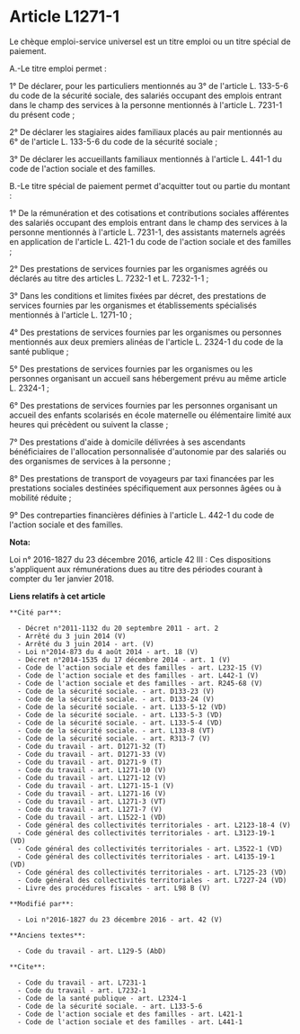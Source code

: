 # Article L1271-1

Le chèque emploi-service universel est un titre emploi ou un titre spécial de paiement. 

A.-Le titre emploi permet : 

1° De déclarer, pour les particuliers mentionnés au 3° de l'article L. 133-5-6 du code de la sécurité sociale, des salariés
occupant des emplois entrant dans le champ des services à la personne mentionnés à l'article L. 7231-1 du présent code ; 

2° De déclarer les stagiaires aides familiaux placés au pair mentionnés au 6° de l'article L. 133-5-6 du code de la sécurité
sociale ; 

3° De déclarer les accueillants familiaux mentionnés à l'article L. 441-1 du code de l'action sociale et des familles. 

B.-Le titre spécial de paiement permet d'acquitter tout ou partie du montant : 

1° De la rémunération et des cotisations et contributions sociales afférentes des salariés occupant des emplois entrant dans
le champ des services à la personne mentionnés à l'article L. 7231-1, des assistants maternels agréés en application de
l'article L. 421-1 du code de l'action sociale et des familles ; 

2° Des prestations de services fournies par les organismes agréés ou déclarés au titre des articles L. 7232-1 et L.
7232-1-1 ; 

3° Dans les conditions et limites fixées par décret, des prestations de services fournies par les organismes et
établissements spécialisés mentionnés à l'article L. 1271-10 ; 

4° Des prestations de services fournies par les organismes ou personnes mentionnés aux deux premiers alinéas de l'article L.
2324-1 du code de la santé publique ; 

5° Des prestations de services fournies par les organismes ou les personnes organisant un accueil sans hébergement prévu au
même article L. 2324-1 ; 

6° Des prestations de services fournies par les personnes organisant un accueil des enfants scolarisés en école maternelle ou
élémentaire limité aux heures qui précèdent ou suivent la classe ; 

7° Des prestations d'aide à domicile délivrées à ses ascendants bénéficiaires de l'allocation personnalisée d'autonomie par
des salariés ou des organismes de services à la personne ; 

8° Des prestations de transport de voyageurs par taxi financées par les prestations sociales destinées spécifiquement aux
personnes âgées ou à mobilité réduite ; 

9° Des contreparties financières définies à l'article L. 442-1 du code de l'action sociale et des familles.

**Nota:**

Loi n° 2016-1827 du 23 décembre 2016, article 42 III : Ces dispositions s'appliquent aux rémunérations dues au titre des
périodes courant à compter du 1er janvier 2018.

**Liens relatifs à cet article**

	**Cité par**:

	  - Décret n°2011-1132 du 20 septembre 2011 - art. 2
	  - Arrêté du 3 juin 2014 (V)
	  - Arrêté du 3 juin 2014 - art. (V)
	  - Loi n°2014-873 du 4 août 2014 - art. 18 (V)
	  - Décret n°2014-1535 du 17 décembre 2014 - art. 1 (V)
	  - Code de l'action sociale et des familles - art. L232-15 (V)
	  - Code de l'action sociale et des familles - art. L442-1 (V)
	  - Code de l'action sociale et des familles - art. R245-68 (V)
	  - Code de la sécurité sociale. - art. D133-23 (V)
	  - Code de la sécurité sociale. - art. D133-24 (V)
	  - Code de la sécurité sociale. - art. L133-5-12 (VD)
	  - Code de la sécurité sociale. - art. L133-5-3 (VD)
	  - Code de la sécurité sociale. - art. L133-5-4 (VD)
	  - Code de la sécurité sociale. - art. L133-8 (VT)
	  - Code de la sécurité sociale. - art. R313-7 (V)
	  - Code du travail - art. D1271-32 (T)
	  - Code du travail - art. D1271-33 (V)
	  - Code du travail - art. D1271-9 (T)
	  - Code du travail - art. L1271-10 (V)
	  - Code du travail - art. L1271-12 (V)
	  - Code du travail - art. L1271-15-1 (V)
	  - Code du travail - art. L1271-16 (V)
	  - Code du travail - art. L1271-3 (VT)
	  - Code du travail - art. L1271-7 (V)
	  - Code du travail - art. L1522-1 (VD)
	  - Code général des collectivités territoriales - art. L2123-18-4 (V)
	  - Code général des collectivités territoriales - art. L3123-19-1 (VD)
	  - Code général des collectivités territoriales - art. L3522-1 (VD)
	  - Code général des collectivités territoriales - art. L4135-19-1 (VD)
	  - Code général des collectivités territoriales - art. L7125-23 (VD)
	  - Code général des collectivités territoriales - art. L7227-24 (VD)
	  - Livre des procédures fiscales - art. L98 B (V)

	**Modifié par**:

	  - Loi n°2016-1827 du 23 décembre 2016 - art. 42 (V)

	**Anciens textes**:

	  - Code du travail - art. L129-5 (AbD)

	**Cite**:

	  - Code du travail - art. L7231-1
	  - Code du travail - art. L7232-1
	  - Code de la santé publique - art. L2324-1
	  - Code de la sécurité sociale. - art. L133-5-6
	  - Code de l'action sociale et des familles - art. L421-1
	  - Code de l'action sociale et des familles - art. L441-1
